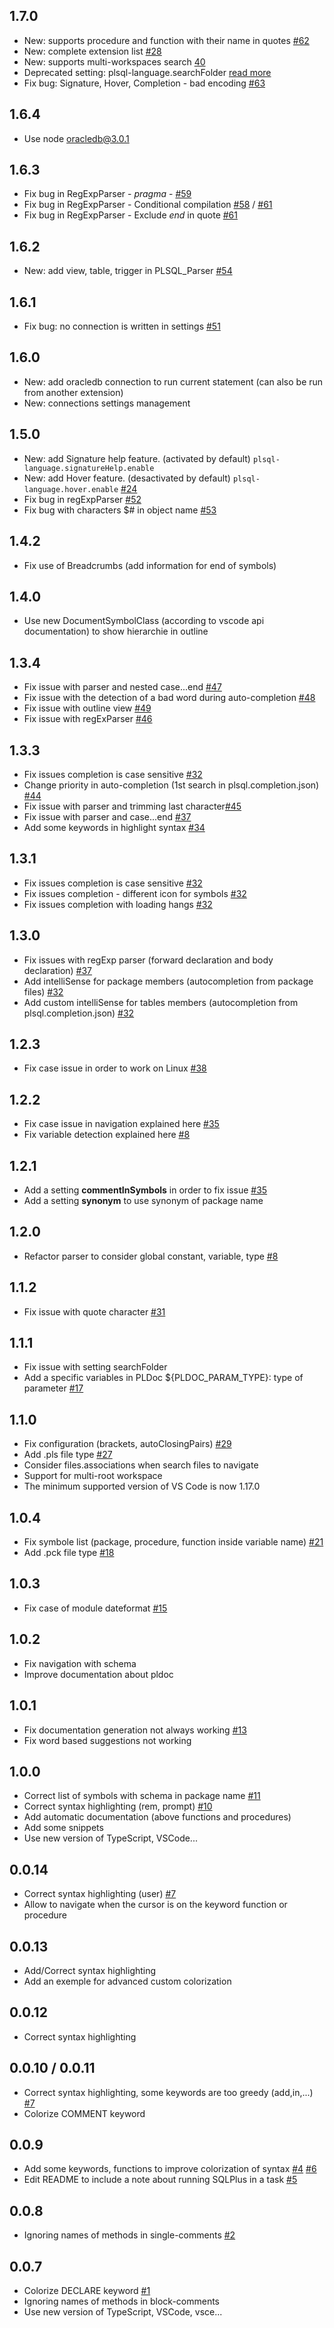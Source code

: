 ## 1.7.0
* New: supports procedure and function with their name in quotes [#62](https://github.com/zabel-xyz/plsql-language/issues/62)
* New: complete extension list [#28](https://github.com/zabel-xyz/plsql-language/issues/28)
* New: supports multi-workspaces search [40](https://github.com/zabel-xyz/plsql-language/issues/40)
* Deprecated setting: plsql-language.searchFolder [read more](https://github.com/zabel-xyz/plsql-language/blob/master/README.md#define-search-paths)
* Fix bug: Signature, Hover, Completion - bad encoding [#63](https://github.com/zabel-xyz/plsql-language/issues/63)

## 1.6.4
* Use node oracledb@3.0.1

## 1.6.3
* Fix bug in RegExpParser - _pragma_ - [#59](https://github.com/zabel-xyz/plsql-language/issues/59)
* Fix bug in RegExpParser - Conditional compilation [#58](https://github.com/zabel-xyz/plsql-language/issues/58) / [#61](https://github.com/zabel-xyz/plsql-language/issues/61)
* Fix bug in RegExpParser - Exclude _end_ in quote [#61](https://github.com/zabel-xyz/plsql-language/issues/61)

## 1.6.2
* New: add view, table, trigger in PLSQL_Parser [#54](https://github.com/zabel-xyz/plsql-language/issues/54)

## 1.6.1
* Fix bug: no connection is written in settings [#51](https://github.com/zabel-xyz/plsql-language/issues/51)

## 1.6.0
* New: add oracledb connection to run current statement (can also be run from another extension)
* New: connections settings management

## 1.5.0
* New: add Signature help feature. (activated by default) `plsql-language.signatureHelp.enable`
* New: add Hover feature. (desactivated by default) `plsql-language.hover.enable` [#24](https://github.com/zabel-xyz/plsql-language/issues/24)
* Fix bug in regExpParser [#52](https://github.com/zabel-xyz/plsql-language/issues/52)
* Fix bug with characters $# in object name [#53](https://github.com/zabel-xyz/plsql-language/issues/53)

## 1.4.2
* Fix use of Breadcrumbs (add information for end of symbols)

## 1.4.0
* Use new DocumentSymbolClass (according to vscode api documentation) to show hierarchie in outline

## 1.3.4
* Fix issue with parser and nested case...end [#47](https://github.com/zabel-xyz/plsql-language/issues/47)
* Fix issue with the detection of a bad word during auto-completion [#48](https://github.com/zabel-xyz/plsql-language/issues/48)
* Fix issue with outline view [#49](https://github.com/zabel-xyz/plsql-language/issues/49)
* Fix issue with regExParser [#46](https://github.com/zabel-xyz/plsql-language/issues/46)

## 1.3.3
* Fix issues completion is case sensitive [#32](https://github.com/zabel-xyz/plsql-language/issues/32)
* Change priority in auto-completion (1st search in plsql.completion.json) [#44](https://github.com/zabel-xyz/plsql-language/issues/44)
* Fix issue with parser and trimming last character[#45](https://github.com/zabel-xyz/plsql-language/issues/45)
* Fix issue with parser and case...end [#37](https://github.com/zabel-xyz/plsql-language/issues/37)
* Add some keywords in highlight syntax [#34](https://github.com/zabel-xyz/plsql-language/issues/34)

## 1.3.1
* Fix issues completion is case sensitive [#32](https://github.com/zabel-xyz/plsql-language/issues/32)
* Fix issues completion - different icon for symbols [#32](https://github.com/zabel-xyz/plsql-language/issues/32)
* Fix issues completion with loading hangs [#32](https://github.com/zabel-xyz/plsql-language/issues/32)

## 1.3.0
* Fix issues with regExp parser (forward declaration and body declaration) [#37](https://github.com/zabel-xyz/plsql-language/issues/37)
* Add intelliSense for package members (autocompletion from package files) [#32](https://github.com/zabel-xyz/plsql-language/issues/32)
* Add custom intelliSense for tables members (autocompletion from plsql.completion.json) [#32](https://github.com/zabel-xyz/plsql-language/issues/32)

## 1.2.3
* Fix case issue in order to work on Linux [#38](https://github.com/zabel-xyz/plsql-language/issues/38)

## 1.2.2
* Fix case issue in navigation explained here [#35](https://github.com/zabel-xyz/plsql-language/issues/35)
* Fix variable detection explained here [#8](https://github.com/zabel-xyz/plsql-language/issues/8)

## 1.2.1
* Add a setting **commentInSymbols** in order to fix issue [#35](https://github.com/zabel-xyz/plsql-language/issues/35)
* Add a setting **synonym** to use synonym of package name

## 1.2.0
* Refactor parser to consider global constant, variable, type [#8](https://github.com/zabel-xyz/plsql-language/issues/8)

## 1.1.2
* Fix issue with quote character [#31](https://github.com/zabel-xyz/plsql-language/issues/31)

## 1.1.1
* Fix issue with setting searchFolder
* Add a specific variables in PLDoc ${PLDOC_PARAM_TYPE}: type of parameter [#17](https://github.com/zabel-xyz/plsql-language/issues/17)

## 1.1.0
* Fix configuration (brackets, autoClosingPairs) [#29](https://github.com/zabel-xyz/plsql-language/issues/29)
* Add .pls file type [#27](https://github.com/zabel-xyz/plsql-language/issues/27)
* Consider files.associations when search files to navigate
* Support for multi-root workspace
* The minimum supported version of VS Code is now 1.17.0

## 1.0.4
* Fix symbole list (package, procedure, function inside variable name) [#21](https://github.com/zabel-xyz/plsql-language/issues/21)
* Add .pck file type [#18](https://github.com/zabel-xyz/plsql-language/issues/18)

## 1.0.3
* Fix case of module dateformat [#15](https://github.com/zabel-xyz/plsql-language/issues/15)

## 1.0.2
* Fix navigation with schema
* Improve documentation about pldoc

## 1.0.1
* Fix documentation generation not always working [#13](https://github.com/zabel-xyz/plsql-language/issues/13)
* Fix word based suggestions not working

## 1.0.0
* Correct list of symbols with schema in package name [#11](https://github.com/zabel-xyz/plsql-language/issues/11)
* Correct syntax highlighting (rem, prompt) [#10](https://github.com/zabel-xyz/plsql-language/issues/10)
* Add automatic documentation (above functions and procedures)
* Add some snippets
* Use new version of TypeScript, VSCode...

## 0.0.14
* Correct syntax highlighting (user) [#7](https://github.com/zabel-xyz/plsql-language/issues/7)
* Allow to navigate when the cursor is on the keyword function or procedure

## 0.0.13
* Add/Correct syntax highlighting
* Add an exemple for advanced custom colorization

## 0.0.12
* Correct syntax highlighting

## 0.0.10 / 0.0.11
* Correct syntax highlighting, some keywords are too greedy (add,in,...) [#7](https://github.com/zabel-xyz/plsql-language/issues/7)
* Colorize COMMENT keyword

## 0.0.9
* Add some keywords, functions to improve colorization of syntax [#4](https://github.com/zabel-xyz/plsql-language/issues/4)
[#6](https://github.com/zabel-xyz/plsql-language/pull/6)
* Edit README to include a note about running SQLPlus in a task [#5](https://github.com/zabel-xyz/plsql-language/issues/5)

## 0.0.8
* Ignoring names of methods in single-comments [#2](https://github.com/zabel-xyz/plsql-language/issues/2)

## 0.0.7
* Colorize DECLARE keyword [#1](https://github.com/zabel-xyz/plsql-language/issues/1)
* Ignoring names of methods in block-comments
* Use new version of TypeScript, VSCode, vsce...
